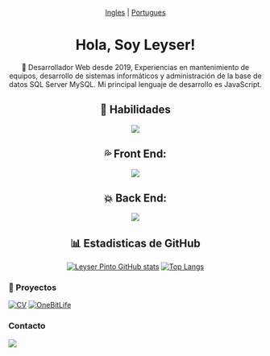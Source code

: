 <div align="center">

[Ingles](https://github.com/LeyserPinto/LeyserPinto/blob/Main/README.en.md) |
[Portugues](https://github.com/LeyserPinto/LeyserPinto/blob/Main/README.pt-br.md)
</div>

<h1 align="center"> Hola, Soy Leyser! </h1>

<p align="center">
👀 Desarrollador Web desde 2019, Experiencias en mantenimiento de equipos, desarrollo de sistemas informáticos y administración de la base de datos SQL Server MySQL. Mi principal lenguaje de desarrollo es JavaScript.
</p>


<h2 align="center">🌱 Habilidades </h2>

<p align="center">
  <a href="https://skillicons.dev">
    <img src="https://skillicons.dev/icons?i=js,ts,html,css,php,cs" />
  </a>
</p>
      
<h2 align="center">💦 Front End: </h2>

<p align="center">
  <a href="https://skillicons.dev">
    <img src="https://skillicons.dev/icons?i=react,nodejs,jquery,electron,tailwind,bootstrap" />
  </a>
</p>

<h2 align="center">💥 Back End: </h2>

<p align="center">
  <a href="https://skillicons.dev">
    <img src="https://skillicons.dev/icons?i=nodejs,mysql,mongodb" />
  </a>
</p>


<h2 align="center"> 📊 Estadisticas de GitHub </h2>
<div align="center">

[![Leyser Pinto GitHub stats](https://github-readme-stats.vercel.app/api?username=LeyserPinto&show_icons=true&theme=radical)](https://github.com/anuraghazra/github-readme-stats) [![Top Langs](https://github-readme-stats.vercel.app/api/top-langs/?username=LeyserPinto&show_icons=true&theme=radical&layout=compact)](https://github.com/anuraghazra/github-readme-stats)
</div>


### 💼 Proyectos

[![CV](https://github-readme-stats.vercel.app/api/pin/?username=LeyserPinto&repo=leyserpinto.github.io)](https://github.com/anuraghazra/github-readme-stats)
[![OneBitLife](https://github-readme-stats.vercel.app/api/pin/?username=LeyserPinto&repo=onebitlife)](https://github.com/anuraghazra/github-readme-stats)


### Contacto

[<img src="https://img.shields.io/badge/LinkedIn-0077B5?style=for-the-badge&logo=linkedin&logoColor=white">](https://www.linkedin.com/in/leyser-pinto/)

<!---
LeyserPinto/LeyserPinto is a ✨ special ✨ repository because its `README.md` (this file) appears on your GitHub profile.
You can click the Preview link to take a look at your changes.
--->
